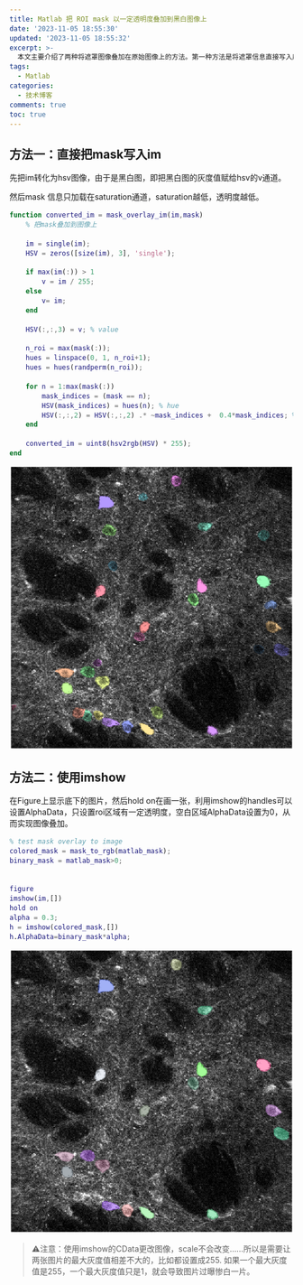 ```yaml
---
title: Matlab 把 ROI mask 以一定透明度叠加到黑白图像上
date: '2023-11-05 18:55:30'
updated: '2023-11-05 18:55:32'
excerpt: >-
  本文主要介绍了两种将遮罩图像叠加在原始图像上的方法。第一种方法是将遮罩信息直接写入原始图像的HSV通道中，通过调整饱和度来控制透明度。第二种方法是使用imshow函数在图像上显示遮罩区域，并设置透明度。这些方法可以有效实现图像叠加效果。
tags:
  - Matlab
categories:
  - 技术博客
comments: true
toc: true
---
```




## 方法一：直接把mask写入im

先把im转化为hsv图像，由于是黑白图，即把黑白图的灰度值赋给hsv的v通道。

然后mask 信息只加载在saturation通道，saturation越低，透明度越低。

```matlab
function converted_im = mask_overlay_im(im,mask)
    % 把mask叠加到图像上

    im = single(im);
    HSV = zeros([size(im), 3], 'single');

    if max(im(:)) > 1
        v = im / 255;
    else
        v= im;
    end

    HSV(:,:,3) = v; % value

    n_roi = max(mask(:));
    hues = linspace(0, 1, n_roi+1);
    hues = hues(randperm(n_roi));

    for n = 1:max(mask(:))
        mask_indices = (mask == n);
        HSV(mask_indices) = hues(n); % hue
        HSV(:,:,2) = HSV(:,:,2) .* ~mask_indices +  0.4*mask_indices; % saturation
    end

    converted_im = uint8(hsv2rgb(HSV) * 255);
end

```

​![image](https://raw.githubusercontent.com/Achuan-2/PicBed/pic/assets/202311051042778.png "将图片转化为hsv后，将roi信息写入saturation通道，实现图片叠加")​

## 方法二：使用imshow

在Figure上显示底下的图片，然后hold on在画一张，利用imshow的handles可以设置AlphaData，只设置roi区域有一定透明度，空白区域AlphaData设置为0，从而实现图像叠加。

```matlab
% test mask overlay to image
colored_mask = mask_to_rgb(matlab_mask);
binary_mask = matlab_mask>0;


figure
imshow(im,[])
hold on 
alpha = 0.3;
h = imshow(colored_mask,[])
h.AlphaData=binary_mask*alpha;
```

​​![image](https://raw.githubusercontent.com/Achuan-2/PicBed/pic/assets/202311051133051.png "使用imshow绘制两层，调整顶层mask透明度，实现图片叠加")​

> ⚠注意：使用imshow的CData更改图像，scale不会改变……所以是需要让两张图片的最大灰度值相差不大的，比如都设置成255. 如果一个最大灰度值是255，一个最大灰度值只是1，就会导致图片过曝惨白一片。

‍
